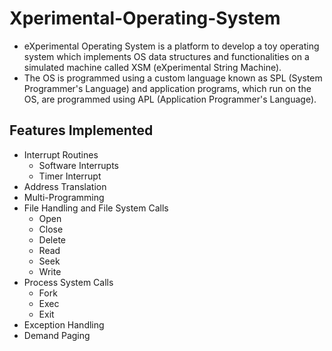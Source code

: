 
  
# Xperimental-Operating-System
- eXperimental Operating System is a platform to develop a toy operating system which implements OS data structures and functionalities on a simulated machine called XSM (eXperimental String Machine). 
- The OS is programmed using a custom language known as SPL (System Programmer's Language) and application programs, which run on the OS, are programmed using APL (Application Programmer's Language).

## Features Implemented

- Interrupt Routines
	-	Software Interrupts
	-	Timer Interrupt
- Address Translation
- Multi-Programming
- File Handling and File System Calls
	- Open
	- Close
	- Delete
	- Read
	- Seek
	- Write
- Process System Calls
	- Fork
	- Exec
	- Exit
- Exception Handling
- Demand Paging
